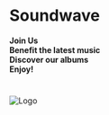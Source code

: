 # Soundwave    
**Join Us**  
**Benefit the latest music**  
**Discover our albums**   
**Enjoy!**  
#  
![Logo](https://github.com/NasserMamoune/Soundwave/assets/38844418/805d73b1-d382-4e7f-abe4-a35bcf309c2c) 


